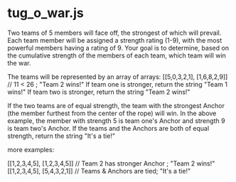 # tug_o_war.js
Two teams of 5 members will face off, the strongest of which will prevail. Each team member will be assigned a strength rating (1-9), with the most powerful members having a rating of 9. Your goal is to determine, based on the cumulative strength of the members of each team, which team will win the war.

The teams will be represented by an array of arrays:
[[5,0,3,2,1], [1,6,8,2,9]]  // 11 < 26 ; "Team 2 wins!"
If team one is stronger, return the string "Team 1 wins!" If team two is stronger, return the string "Team 2 wins!"

If the two teams are of equal strength, the team with the strongest Anchor (the member furthest from the center of the rope) will win. In the above example, the member with strength 5 is team one's Anchor and strength 9 is team two's Anchor. If the teams and the Anchors are both of equal strength, return the string "It's a tie!"

more examples:

[[1,2,3,4,5], [1,2,3,4,5]] // Team 2 has stronger Anchor ; "Team 2 wins!"
[[1,2,3,4,5], [5,4,3,2,1]] // Teams & Anchors are tied; "It's a tie!"

